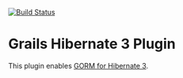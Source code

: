 [![Build Status](https://travis-ci.org/grails-plugins/grails-hibernate-plugin.svg)](https://travis-ci.org/grails-plugins/grails-hibernate-plugin)

Grails Hibernate 3 Plugin
========================

This plugin enables [GORM for Hibernate 3](http://grails.org/doc/latest/guide/GORM.html).
